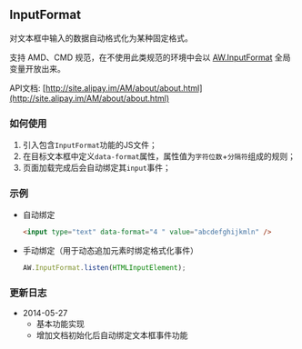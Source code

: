 ## InputFormat

对文本框中输入的数据自动格式化为某种固定格式。  

支持 AMD、CMD 规范，在不使用此类规范的环境中会以 [AW.InputFormat](http://www.google.com) 全局变量开放出来。

API文档: [http://site.alipay.im/AM/about/about.html](http://site.alipay.im/AM/about/about.html)


### 如何使用

1. 引入包含`InputFormat`功能的JS文件；
2. 在目标文本框中定义`data-format`属性，属性值为`字符位数`+`分隔符`组成的规则；
3. 页面加载完成后会自动绑定其`input`事件；


### 示例

* 自动绑定  
  
  ```html
  <input type="text" data-format="4 " value="abcdefghijkmln" />
  ```
* 手动绑定（用于动态追加元素时绑定格式化事件） 

  ```javascript
  AW.InputFormat.listen(HTMLInputElement); 
  ```
 
### 更新日志

* 2014-05-27
	* 基本功能实现
	* 增加文档初始化后自动绑定文本框事件功能
